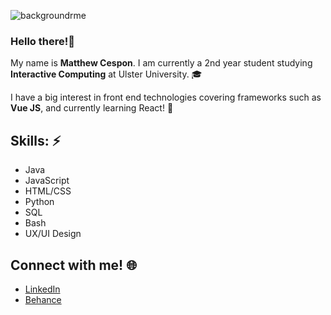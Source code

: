 ![backgroundrme](https://github.com/matthewcespon/matthewcespon/assets/98528639/e561645a-5370-4384-ab42-8ec7eb41946b)

### Hello there!👋 

My name is **Matthew Cespon**. I am currently a 2nd year student studying **Interactive Computing** at Ulster University. 🎓

I have a big interest in front end technologies covering frameworks such as **Vue JS**, and currently learning React! 📝



## Skills: ⚡
+ Java
+ JavaScript
+ HTML/CSS
+ Python
+ SQL
+ Bash
+ UX/UI Design

## Connect with me! 🌐
+ [LinkedIn](https://www.linkedin.com/in/matthewcespon)
+ [Behance](https://behance.net/matthewcespon)


<!--
**matthewcespon/matthewcespon** is a ✨ _special_ ✨ repository because its `README.md` (this file) appears on your GitHub profile.

Here are some ideas to get you started:

- 🔭 I’m currently working on ...
- 🌱 I’m currently learning ...
- 👯 I’m looking to collaborate on ...
- 🤔 I’m looking for help with ...
- 💬 Ask me about ...
- 📫 How to reach me: ...
- 😄 Pronouns: ...
- ⚡ Fun fact: ...
-->
